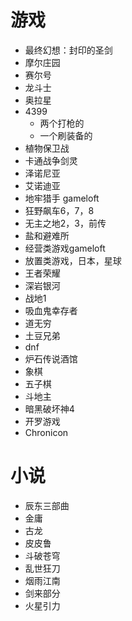 # 游戏
- 最终幻想：封印的圣剑
- 摩尔庄园
- 赛尔号
- 龙斗士
- 奥拉星
- 4399
	- 两个打枪的
	- 一个刷装备的
- 植物保卫战
- 卡通战争剑灵
- 泽诺尼亚
- 艾诺迪亚
- 地牢猎手 gameloft
- 狂野飙车6，7，8
- 无主之地2，3，前传
- 盐和避难所
- 经营类游戏gameloft
- 放置类游戏，日本，星球
- 王者荣耀
- 深岩银河
- 战地1
- 吸血鬼幸存者
- 道无穷
- 土豆兄弟
- dnf
- 炉石传说酒馆
- 象棋
- 五子棋
- 斗地主
- 暗黑破坏神4
- 开罗游戏
- Chronicon

# 小说
- 辰东三部曲
- 金庸
- 古龙
- 皮皮鲁
- 斗破苍穹
- 乱世狂刀
- 烟雨江南
- 剑来部分
- 火星引力